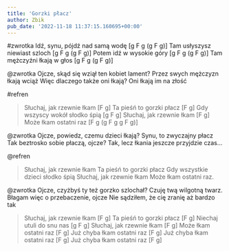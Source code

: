 ```yaml
---
title: 'Gorzki płacz'
author: Zbik
pub_date: '2022-11-18 11:37:15.160695+00:00'
---
```


#zwrotka
Idź, synu, pójdź nad samą wodę [g F g (g F g)]
Tam usłyszysz niewiast szloch [g F g (g F g)]
Potem idź w wysokie góry [g F g (g F g)]
Tam mężczyźni łkają w głos [g F g (g F g)]

@zwrotka
Ojcze, skąd się wziął ten kobiet lament?
Przez swych mężczyzn łkają wciąż
Więc dlaczego także oni łkają?
Oni łkają im na złość

#refren
>Słuchaj, jak rzewnie łkam [F g]
>Ta pieśń to gorzki płacz [F g]
>Gdy wszyscy wokół słodko śpią [g F g]
>Słuchaj, jak rzewnie łkam [F g]
>Może łkam ostatni raz [F g (g F g g F g)]

@zwrotka
Ojcze, powiedz, czemu dzieci łkają?
Synu, to zwyczajny płacz
Tak beztrosko sobie płaczą, ojcze?
Tak, lecz łkania jeszcze przyjdzie czas…

@refren
>Słuchaj, jak rzewnie łkam
>Ta pieśń to gorzki płacz
>Gdy wszystkie dzieci słodko śpią
>Słuchaj, jak rzewnie łkam
>Może łkam ostatni raz.

@zwrotka
Ojcze, czyżbyś ty też gorzko szlochał?
Czuję twą wilgotną twarz.
Błagam więc o przebaczenie, ojcze
Nie sądziłem, że cię zranię aż bardzo tak
 
>Słuchaj, jak rzewnie łkam [F g]
>Ta pieśń to gorzki płacz [F g]
>Niechaj utuli do snu nas [g F g]
>Słuchaj, jak rzewnie łkam [F g]
>Może łkam ostatni raz [F g]
>Już chyba łkam ostatni raz [F g]
>Już chyba łkam ostatni raz [F g]
>Już chyba łkam ostatni raz [F g]